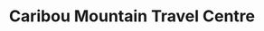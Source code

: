 ---
title: "Caribou Mountain Travel Centre"
url: /fort-vermilion/caribou-mountain-travel-centre/
shop: Lebensmittel
---